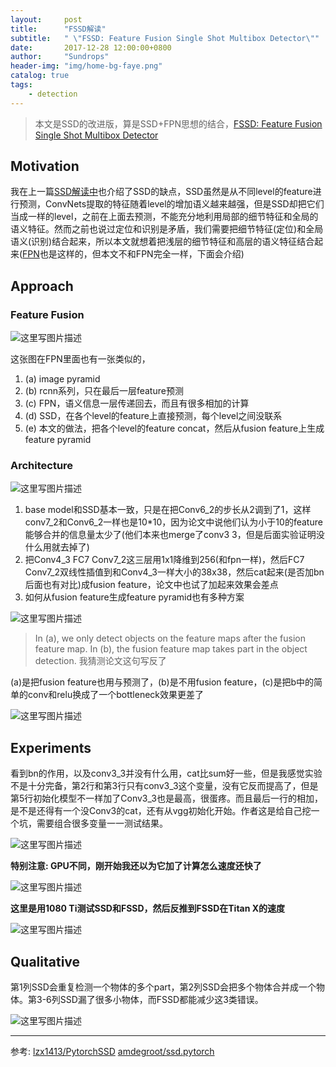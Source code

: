 ```yaml
---
layout:     post
title:      "FSSD解读"
subtitle:   " \"FSSD: Feature Fusion Single Shot Multibox Detector\""
date:       2017-12-28 12:00:00+0800
author:     "Sundrops"
header-img: "img/home-bg-faye.png"
catalog: true
tags:
    - detection
---
```


> 本文是SSD的改进版，算是SSD+FPN思想的结合，[FSSD: Feature Fusion Single Shot Multibox Detector](https://arxiv.org/abs/1512.02325)

## Motivation ##

我在上一篇[SSD解读中](http://blog.csdn.net/u013010889/article/details/78670672)也介绍了SSD的缺点，SSD虽然是从不同level的feature进行预测，ConvNets提取的特征随着level的增加语义越来越强，但是SSD却把它们当成一样的level，之前在上面去预测，不能充分地利用局部的细节特征和全局的语义特征。然而之前也说过定位和识别是矛盾，我们需要把细节特征(定位)和全局语义(识别)结合起来，所以本文就想着把浅层的细节特征和高层的语义特征结合起来([FPN](http://blog.csdn.net/u013010889/article/details/78658135)也是这样的，但本文不和FPN完全一样，下面会介绍)

## Approach ##

### Feature Fusion ###

![这里写图片描述](http://img.blog.csdn.net/20171228215510164?watermark/2/text/aHR0cDovL2Jsb2cuY3Nkbi5uZXQvdTAxMzAxMDg4OQ==/font/5a6L5L2T/fontsize/400/fill/I0JBQkFCMA==/dissolve/70/gravity/SouthEast)

这张图在FPN里面也有一张类似的，
1. (a) image pyramid
2. (b) rcnn系列，只在最后一层feature预测
3. (c) FPN，语义信息一层传递回去，而且有很多相加的计算
4. (d) SSD，在各个level的feature上直接预测，每个level之间没联系
5. (e) 本文的做法，把各个level的feature concat，然后从fusion feature上生成feature pyramid

### Architecture ###

![这里写图片描述](http://img.blog.csdn.net/20171228220432966?watermark/2/text/aHR0cDovL2Jsb2cuY3Nkbi5uZXQvdTAxMzAxMDg4OQ==/font/5a6L5L2T/fontsize/400/fill/I0JBQkFCMA==/dissolve/70/gravity/SouthEast)


1. base model和SSD基本一致，只是在把Conv6_2的步长从2调到了1，这样conv7\_2和Conv6\_2一样也是10\*10，因为论文中说他们认为小于10的feature 能够合并的信息量太少了(他们本来也merge了conv3 3，但是后面实验证明没什么用就去掉了)
2. 把Conv4\_3 FC7 Conv7\_2这三层用1x1降维到256(和fpn一样)，然后FC7 Conv7\_2双线性插值到和Conv4\_3一样大小的38x38，然后cat起来(是否加bn后面也有对比)成fusion feature，论文中也试了加起来效果会差点
3. 如何从fusion feature生成feature pyramid也有多种方案

![这里写图片描述](http://img.blog.csdn.net/20171228221241755?watermark/2/text/aHR0cDovL2Jsb2cuY3Nkbi5uZXQvdTAxMzAxMDg4OQ==/font/5a6L5L2T/fontsize/400/fill/I0JBQkFCMA==/dissolve/70/gravity/SouthEast)

> In (a), we only detect objects on the feature maps after the fusion feature map. In (b), the fusion feature map takes part in the object detection. 我猜测论文这句写反了

(a)是把fusion feature也用与预测了，(b)是不用fusion  feature，(c)是把b中的简单的conv和relu换成了一个bottleneck效果更差了

![这里写图片描述](http://img.blog.csdn.net/20171228222019259?watermark/2/text/aHR0cDovL2Jsb2cuY3Nkbi5uZXQvdTAxMzAxMDg4OQ==/font/5a6L5L2T/fontsize/400/fill/I0JBQkFCMA==/dissolve/70/gravity/SouthEast)

## Experiments ##

看到bn的作用，以及conv3\_3并没有什么用，cat比sum好一些，但是我感觉实验不是十分完备，第2行和第3行只有conv3\_3这个变量，没有它反而提高了，但是第5行初始化模型不一样加了Conv3_3也是最高，很蛋疼。而且最后一行的相加，是不是还得有一个没Conv3的cat，还有从vgg初始化开始。作者这是给自己挖一个坑，需要组合很多变量一一测试结果。

![这里写图片描述](http://img.blog.csdn.net/20171228222515856?watermark/2/text/aHR0cDovL2Jsb2cuY3Nkbi5uZXQvdTAxMzAxMDg4OQ==/font/5a6L5L2T/fontsize/400/fill/I0JBQkFCMA==/dissolve/70/gravity/SouthEast)


**特别注意: GPU不同，刚开始我还以为它加了计算怎么速度还快了**

![这里写图片描述](http://img.blog.csdn.net/20171228222900242?watermark/2/text/aHR0cDovL2Jsb2cuY3Nkbi5uZXQvdTAxMzAxMDg4OQ==/font/5a6L5L2T/fontsize/400/fill/I0JBQkFCMA==/dissolve/70/gravity/SouthEast)

**这里是用1080 Ti测试SSD和FSSD，然后反推到FSSD在Titan X的速度**

![这里写图片描述](http://img.blog.csdn.net/20171228223336850?watermark/2/text/aHR0cDovL2Jsb2cuY3Nkbi5uZXQvdTAxMzAxMDg4OQ==/font/5a6L5L2T/fontsize/400/fill/I0JBQkFCMA==/dissolve/70/gravity/SouthEast)

## Qualitative ##

第1列SSD会重复检测一个物体的多个part，第2列SSD会把多个物体合并成一个物体。第3-6列SSD漏了很多小物体，而FSSD都能减少这3类错误。

![这里写图片描述](http://img.blog.csdn.net/20171228223513836?watermark/2/text/aHR0cDovL2Jsb2cuY3Nkbi5uZXQvdTAxMzAxMDg4OQ==/font/5a6L5L2T/fontsize/400/fill/I0JBQkFCMA==/dissolve/70/gravity/SouthEast)


----------
参考:
[lzx1413/PytorchSSD](https://github.com/lzx1413/PytorchSSD/blob/master/models/FSSD_vgg.py)
[amdegroot/ssd.pytorch](https://github.com/amdegroot/ssd.pytorch)
